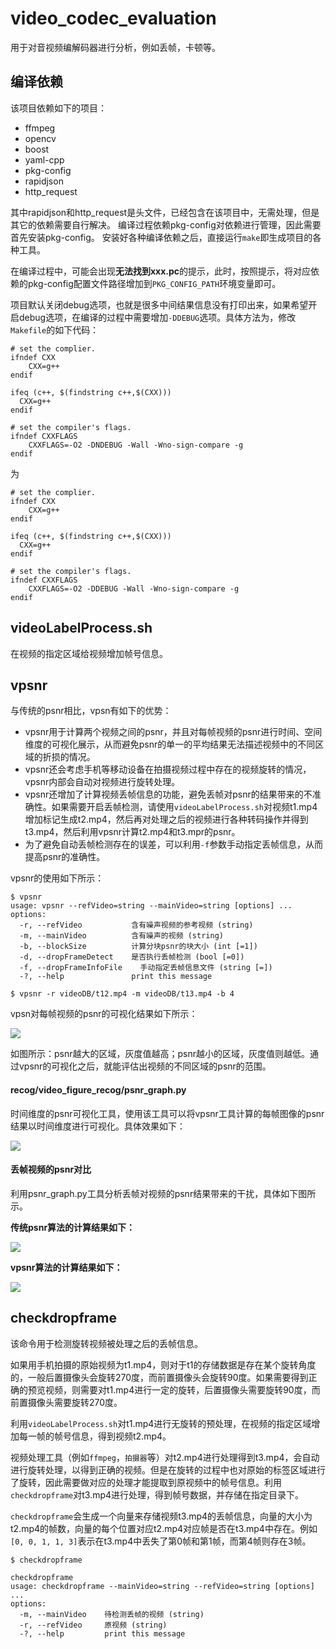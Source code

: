 # video_codec_evaluation
用于对音视频编解码器进行分析，例如丢帧，卡顿等。

## 编译依赖
该项目依赖如下的项目：

* ffmpeg
* opencv
* boost
* yaml-cpp
* pkg-config
* rapidjson
* http_request

其中rapidjson和http_request是头文件，已经包含在该项目中，无需处理，但是其它的依赖需要自行解决。
编译过程依赖pkg-config对依赖进行管理，因此需要首先安装pkg-config。
安装好各种编译依赖之后，直接运行`make`即生成项目的各种工具。

在编译过程中，可能会出现**无法找到xxx.pc**的提示，此时，按照提示，将对应依赖的pkg-config配置文件路径增加到`PKG_CONFIG_PATH`环境变量即可。

项目默认关闭debug选项，也就是很多中间结果信息没有打印出来，如果希望开启debug选项，在编译的过程中需要增加`-DDEBUG`选项。具体方法为，修改`Makefile`的如下代码：

```shell
# set the complier.
ifndef CXX
    CXX=g++ 
endif
 
ifeq (c++, $(findstring c++,$(CXX)))
  CXX=g++
endif

# set the compiler's flags.
ifndef CXXFLAGS
    CXXFLAGS=-O2 -DNDEBUG -Wall -Wno-sign-compare -g
endif
```

为

```shell
# set the complier.
ifndef CXX
    CXX=g++ 
endif
 
ifeq (c++, $(findstring c++,$(CXX)))
  CXX=g++
endif

# set the compiler's flags.
ifndef CXXFLAGS
    CXXFLAGS=-O2 -DDEBUG -Wall -Wno-sign-compare -g
endif
```

## videoLabelProcess.sh
在视频的指定区域给视频增加帧号信息。

## vpsnr
与传统的psnr相比，vpsn有如下的优势：

* vpsnr用于计算两个视频之间的psnr，并且对每帧视频的psnr进行时间、空间维度的可视化展示，从而避免psnr的单一的平均结果无法描述视频中的不同区域的折损的情况。
* vpsnr还会考虑手机等移动设备在拍摄视频过程中存在的视频旋转的情况，vpsnr内部会自动对视频进行旋转处理。
* vpsnr还增加了计算视频丢帧信息的功能，避免丢帧对psnr的结果带来的不准确性。如果需要开启丢帧检测，请使用`videoLabelProcess.sh`对视频t1.mp4增加标记生成t2.mp4，然后再对处理之后的视频进行各种转码操作并得到t3.mp4，然后利用vpsnr计算t2.mp4和t3.mpr的psnr。
* 为了避免自动丢帧检测存在的误差，可以利用`-f`参数手动指定丢帧信息，从而提高psnr的准确性。

vpsnr的使用如下所示：
```shell
$ vpsnr
usage: vpsnr --refVideo=string --mainVideo=string [options] ...
options:
  -r, --refVideo           含有噪声视频的参考视频 (string)
  -m, --mainVideo          含有噪声的视频 (string)
  -b, --blockSize          计算分块psnr的块大小 (int [=1])
  -d, --dropFrameDetect    是否执行丢帧检测 (bool [=0])
  -f, --dropFrameInfoFile    手动指定丢帧信息文件 (string [=])
  -?, --help               print this message

$ vpsnr -r videoDB/t12.mp4 -m videoDB/t13.mp4 -b 4
```

vpsn对每帧视频的psnr的可视化结果如下所示：

![](imgs/vpsnr.gif)

如图所示：psnr越大的区域，灰度值越高；psnr越小的区域，灰度值则越低。通过vpsnr的可视化之后，就能评估出视频的不同区域的psnr的范围。

#### recog/video_figure_recog/psnr_graph.py
时间维度的psnr可视化工具，使用该工具可以将vpsnr工具计算的每帧图像的psnr结果以时间维度进行可视化。具体效果如下：

![](imgs/psnr.png)

#### 丢帧视频的psnr对比
利用psnr_graph.py工具分析丢帧对视频的psnr结果带来的干扰，具体如下图所示。

**传统psnr算法的计算结果如下：**

![](imgs/psnr2.png)

**vpsnr算法的计算结果如下：**

![](imgs/psnr3.png)

## checkdropframe
该命令用于检测旋转视频被处理之后的丢帧信息。

如果用手机拍摄的原始视频为t1.mp4，则对于t1的存储数据是存在某个旋转角度的，一般后置摄像头会旋转270度，而前置摄像头会旋转90度。如果需要得到正确的预览视频，则需要对t1.mp4进行一定的旋转，后置摄像头需要旋转90度，而前置摄像头需要旋转270度。

利用`videoLabelProcess.sh`对t1.mp4进行无旋转的预处理，在视频的指定区域增加每一帧的帧号信息，得到视频t2.mp4。

视频处理工具（例如`ffmpeg`，`拍摄器`等）对t2.mp4进行处理得到t3.mp4，会自动进行旋转处理，以得到正确的视频。但是在旋转的过程中也对原始的标签区域进行了旋转，因此需要做对应的处理才能提取到原视频中的帧号信息。利用`checkdropframe`对t3.mp4进行处理，得到帧号数据，并存储在指定目录下。

`checkdropframe`会生成一个向量来存储视频t3.mp4的丢帧信息，向量的大小为t2.mp4的帧数，向量的每个位置对应t2.mp4对应帧是否在t3.mp4中存在。例如`[0, 0, 1, 1, 3]`表示在t3.mp4中丢失了第0帧和第1帧，而第4帧则存在3帧。

```shell
$ checkdropframe

checkdropframe
usage: checkdropframe --mainVideo=string --refVideo=string [options] ...
options:
  -m, --mainVideo    待检测丢帧的视频 (string)
  -r, --refVideo     原视频 (string)
  -?, --help         print this message
``` 
